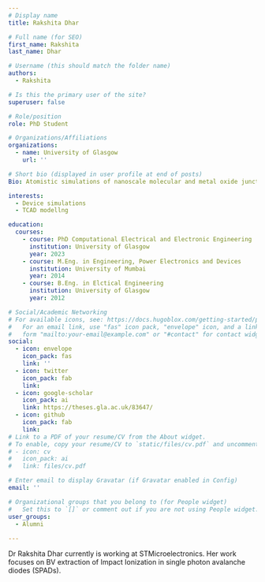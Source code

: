 ```yaml
---
# Display name
title: Rakshita Dhar

# Full name (for SEO)
first_name: Rakshita
last_name: Dhar

# Username (this should match the folder name)
authors:
  - Rakshita

# Is this the primary user of the site?
superuser: false

# Role/position
role: PhD Student

# Organizations/Affiliations
organizations:
  - name: University of Glasgow
    url: ''

# Short bio (displayed in user profile at end of posts)
Bio: Atomistic simulations of nanoscale molecular and metal oxide junctions

interests:
  - Device simulations
  - TCAD modellng

education:
  courses:
    - course: PhD Computational Electrical and Electronic Engineering
      institution: University of Glasgow
      year: 2023
    - course: M.Eng. in Engineering, Power Electronics and Devices
      institution: University of Mumbai
      year: 2014
    - course: B.Eng. in Elctical Engineering 
      institution: University of Glasgow
      year: 2012

# Social/Academic Networking
# For available icons, see: https://docs.hugoblox.com/getting-started/page-builder/#icons
#   For an email link, use "fas" icon pack, "envelope" icon, and a link in the
#   form "mailto:your-email@example.com" or "#contact" for contact widget.
social:
  - icon: envelope
    icon_pack: fas
    link: ''
  - icon: twitter
    icon_pack: fab
    link:
  - icon: google-scholar
    icon_pack: ai
    link: https://theses.gla.ac.uk/83647/
  - icon: github
    icon_pack: fab
    link: 
# Link to a PDF of your resume/CV from the About widget.
# To enable, copy your resume/CV to `static/files/cv.pdf` and uncomment the lines below.
# - icon: cv
#   icon_pack: ai
#   link: files/cv.pdf

# Enter email to display Gravatar (if Gravatar enabled in Config)
email: ''

# Organizational groups that you belong to (for People widget)
#   Set this to `[]` or comment out if you are not using People widget.
user_groups:
  - Alumni
  
---
```


Dr Rakshita Dhar currently is working at STMicroelectronics. Her work focuses on BV extraction of Impact Ionization in single photon avalanche diodes (SPADs).
